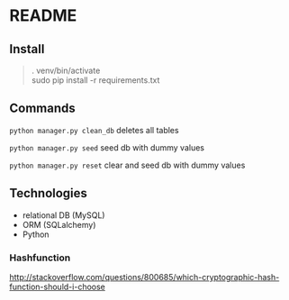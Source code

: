 # README

## Install

> . venv/bin/activate  
> sudo pip install -r requirements.txt  


## Commands

`python manager.py clean_db` deletes all tables

`python manager.py seed` seed db with dummy values

`python manager.py reset` clear and seed db with dummy values

## Technologies

 * relational DB (MySQL)
 * ORM (SQLalchemy)
 * Python
 
### Hashfunction
http://stackoverflow.com/questions/800685/which-cryptographic-hash-function-should-i-choose

